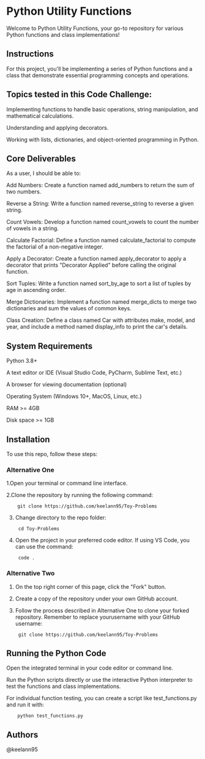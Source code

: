  # Python Utility Functions
Welcome to Python Utility Functions, your go-to repository for various Python functions and class implementations!


## Instructions
For this project, you'll be implementing a series of Python functions and a class that demonstrate essential programming concepts and operations.
 
 ## Topics tested in this Code Challenge:
 
 Implementing functions to handle basic operations, string manipulation, and mathematical calculations.

 Understanding and applying decorators.

Working with lists, dictionaries, and object-oriented programming in Python.


  ## Core Deliverables
As a user, I should be able to:

Add Numbers: Create a function named add_numbers to return the sum of two numbers.


Reverse a String: Write a function named reverse_string to reverse a given string.


Count Vowels: Develop a function named count_vowels to count the number of vowels in a string.


Calculate Factorial: Define a function named calculate_factorial to compute the factorial of a non-negative integer.


Apply a Decorator: Create a function named apply_decorator to apply a decorator that prints "Decorator Applied" before calling the original function.


Sort Tuples: Write a function named sort_by_age to sort a list of tuples by age in ascending order.


Merge Dictionaries: Implement a function named merge_dicts to merge two dictionaries and sum the values of common keys.


Class Creation: Define a class named Car with attributes make, model, and year, and include a method named display_info to print the car's details.


##  System Requirements
Python 3.8+


A text editor or IDE (Visual Studio Code, PyCharm, Sublime Text, etc.)


A browser for viewing documentation (optional)


Operating System (Windows 10+, MacOS, Linux, etc.)


RAM >= 4GB


Disk space >= 1GB

## Installation
To use this repo, follow these steps:

 ### Alternative One
1.Open your terminal or command line interface.


2.Clone the repository by running the following command:

        git clone https://github.com/keelann95/Toy-Problems
3. Change directory to the repo folder:

        cd Toy-Problems
4. Open the project in your preferred code editor. If using VS Code, you can use the command:

        code .

  ### Alternative Two
1. On the top right corner of this page, click the "Fork" button.

2. Create a copy of the repository under your own GitHub account.

3. Follow the process described in Alternative One to clone your forked repository. Remember to replace yourusername with your GitHub username:

        git clone https://github.com/keelann95/Toy-Problems

  ## Running the Python Code

Open the integrated terminal in your code editor or command line.


Run the Python scripts directly or use the interactive Python interpreter to test the functions and class implementations.


For individual function testing, you can create a script like test_functions.py and run it with:


        python test_functions.py

 ## Authors
 @keelann95

